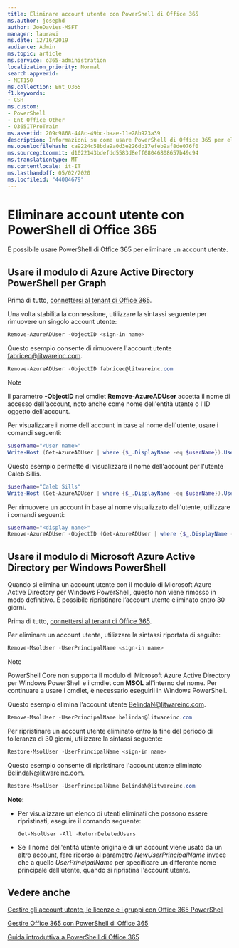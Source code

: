 ```yaml
---
title: Eliminare account utente con PowerShell di Office 365
ms.author: josephd
author: JoeDavies-MSFT
manager: laurawi
ms.date: 12/16/2019
audience: Admin
ms.topic: article
ms.service: o365-administration
localization_priority: Normal
search.appverid:
- MET150
ms.collection: Ent_O365
f1.keywords:
- CSH
ms.custom:
- PowerShell
- Ent_Office_Other
- O365ITProTrain
ms.assetid: 209c9868-448c-49bc-baae-11e28b923a39
description: Informazioni su come usare PowerShell di Office 365 per eliminare gli account utente di Office 365.
ms.openlocfilehash: ca9224c58bda9a0d3e226db17efeb9af8de076f0
ms.sourcegitcommit: d1022143bdefdd5583d8eff08046808657b49c94
ms.translationtype: MT
ms.contentlocale: it-IT
ms.lasthandoff: 05/02/2020
ms.locfileid: "44004679"
---
```

# <a name="delete-user-accounts-with-office-365-powershell"></a>Eliminare account utente con PowerShell di Office 365

È possibile usare PowerShell di Office 365 per eliminare un account utente.
   
## <a name="use-the-azure-active-directory-powershell-for-graph-module"></a>Usare il modulo di Azure Active Directory PowerShell per Graph

Prima di tutto, [connettersi al tenant di Office 365](connect-to-office-365-powershell.md#connect-with-the-azure-active-directory-powershell-for-graph-module).

Una volta stabilita la connessione, utilizzare la sintassi seguente per rimuovere un singolo account utente:
  
```powershell
Remove-AzureADUser -ObjectID <sign-in name>
```

Questo esempio consente di rimuovere l'account utente fabricec@litwareinc.com.
  
```powershell
Remove-AzureADUser -ObjectID fabricec@litwareinc.com
```

> [!NOTE]
> Il parametro **-ObjectID** nel cmdlet **Remove-AzureADUser** accetta il nome di accesso dell'account, noto anche come nome dell'entità utente o l'ID oggetto dell'account.
  
Per visualizzare il nome dell'account in base al nome dell'utente, usare i comandi seguenti:
  
```powershell
$userName="<User name>"
Write-Host (Get-AzureADUser | where {$_.DisplayName -eq $userName}).UserPrincipalName
```

Questo esempio permette di visualizzare il nome dell'account per l'utente Caleb Sillis.
  
```powershell
$userName="Caleb Sills"
Write-Host (Get-AzureADUser | where {$_.DisplayName -eq $userName}).UserPrincipalName
```

Per rimuovere un account in base al nome visualizzato dell'utente, utilizzare i comandi seguenti:
  
```powershell
$userName="<display name>"
Remove-AzureADUser -ObjectID (Get-AzureADUser | where {$_.DisplayName -eq $userName}).UserPrincipalName
```

## <a name="use-the-microsoft-azure-active-directory-module-for-windows-powershell"></a>Usare il modulo di Microsoft Azure Active Directory per Windows PowerShell

Quando si elimina un account utente con il modulo di Microsoft Azure Active Directory per Windows PowerShell, questo non viene rimosso in modo definitivo. È possibile ripristinare l’account utente eliminato entro 30 giorni.

Prima di tutto, [connettersi al tenant di Office 365](connect-to-office-365-powershell.md#connect-with-the-microsoft-azure-active-directory-module-for-windows-powershell).

Per eliminare un account utente, utilizzare la sintassi riportata di seguito:
  
```powershell
Remove-MsolUser -UserPrincipalName <sign-in name>
```

>[!Note]
>PowerShell Core non supporta il modulo di Microsoft Azure Active Directory per Windows PowerShell e i cmdlet con **MSOL** all'interno del nome. Per continuare a usare i cmdlet, è necessario eseguirli in Windows PowerShell.
>

Questo esempio elimina l'account utente BelindaN@litwareinc.com.
  
```powershell
Remove-MsolUser -UserPrincipalName belindan@litwareinc.com
```

Per ripristinare un account utente eliminato entro la fine del periodo di tolleranza di 30 giorni, utilizzare la sintassi seguente:
  
```powershell
Restore-MsolUser -UserPrincipalName <sign-in name>
```

Questo esempio consente di ripristinare l'account utente eliminato BelindaN@litwareinc.com.
  
```powershell
Restore-MsolUser -UserPrincipalName BelindaN@litwareinc.com
```

 **Note:**
  
- Per visualizzare un elenco di utenti eliminati che possono essere ripristinati, eseguire il comando seguente:
    
  ```powershell
  Get-MsolUser -All -ReturnDeletedUsers
  ```

- Se il nome dell'entità utente originale di un account viene usato da un altro account, fare ricorso al parametro _NewUserPrincipalName_ invece che a quello _UserPrincipalName_ per specificare un differente nome principale dell'utente, quando si ripristina l'account utente.


## <a name="see-also"></a>Vedere anche

[Gestire gli account utente, le licenze e i gruppi con Office 365 PowerShell](manage-user-accounts-and-licenses-with-office-365-powershell.md)
  
[Gestire Office 365 con PowerShell di Office 365](manage-office-365-with-office-365-powershell.md)
  
[Guida introduttiva a PowerShell di Office 365](getting-started-with-office-365-powershell.md)
